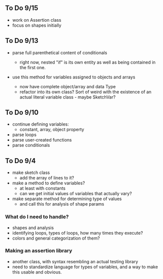 ## To Do 9/15

- work on Assertion class
- focus on shapes initially 

## To Do 9/13

- parse full parenthetical content of conditionals
  - right now, nested "if" is its own entity as well as being contained in the first one.

- use this method for variables assigned to objects and arrays
  - now have complete object/array and data Type
  - refactor into its own class? Sort of weird with the existence of an actual literal variable class - maybe SketchVar?


## To Do 9/10
- continue defining variables:
  - constant, array, object property
- parse loops
- parse user-created functions
- parse conditionals




## To Do 9/4
- make sketch class
  - add the array of lines to it?
- make a method to define variables?
  - at least with constants
  - can we get initial values of variables that actually vary?
- make separate method for determining type of values
  - and call this for analysis of shape params

### What do I need to handle?
- shapes and analysis
- identifying loops, types of loops, how many times they execute?
- colors and general categorization of them?

### Making an assertion library
- another class, with syntax resembling an actual testing library
- need to standardize language for types of variables, and a way to make this usable and obvious.

